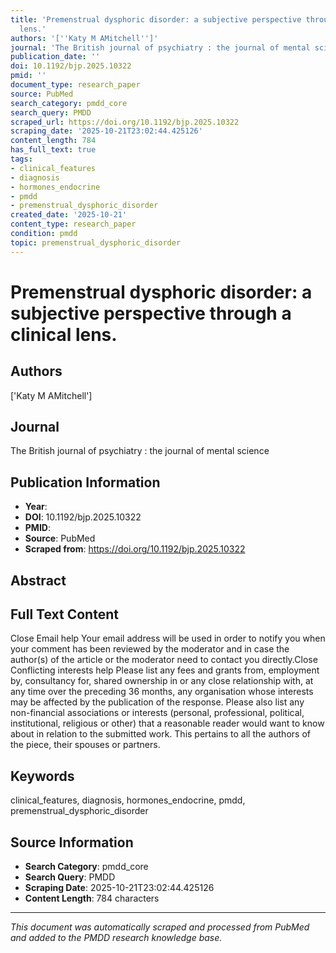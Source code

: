 ```yaml
---
title: 'Premenstrual dysphoric disorder: a subjective perspective through a clinical
  lens.'
authors: '[''Katy M AMitchell'']'
journal: 'The British journal of psychiatry : the journal of mental science'
publication_date: ''
doi: 10.1192/bjp.2025.10322
pmid: ''
document_type: research_paper
source: PubMed
search_category: pmdd_core
search_query: PMDD
scraped_url: https://doi.org/10.1192/bjp.2025.10322
scraping_date: '2025-10-21T23:02:44.425126'
content_length: 784
has_full_text: true
tags:
- clinical_features
- diagnosis
- hormones_endocrine
- pmdd
- premenstrual_dysphoric_disorder
created_date: '2025-10-21'
content_type: research_paper
condition: pmdd
topic: premenstrual_dysphoric_disorder
---
```


# Premenstrual dysphoric disorder: a subjective perspective through a clinical lens.

## Authors
['Katy M AMitchell']

## Journal
The British journal of psychiatry : the journal of mental science

## Publication Information
- **Year**: 
- **DOI**: 10.1192/bjp.2025.10322
- **PMID**: 
- **Source**: PubMed
- **Scraped from**: https://doi.org/10.1192/bjp.2025.10322

## Abstract


## Full Text Content

Close Email help
Your email address will be used in order to notify you when your comment has been reviewed by the moderator and in case the author(s) of the article or the moderator need to contact you directly.Close Conflicting interests help
Please list any fees and grants from, employment by, consultancy for, shared ownership in or any close relationship with, at any time over the preceding 36 months, any organisation whose interests may be affected by the publication of the response. Please also list any non-financial associations or interests (personal, professional, political, institutional, religious or other) that a reasonable reader would want to know about in relation to the submitted work. This pertains to all the authors of the piece, their spouses or partners.

## Keywords
clinical_features, diagnosis, hormones_endocrine, pmdd, premenstrual_dysphoric_disorder

## Source Information
- **Search Category**: pmdd_core
- **Search Query**: PMDD
- **Scraping Date**: 2025-10-21T23:02:44.425126
- **Content Length**: 784 characters

---
*This document was automatically scraped and processed from PubMed and added to the PMDD research knowledge base.*
